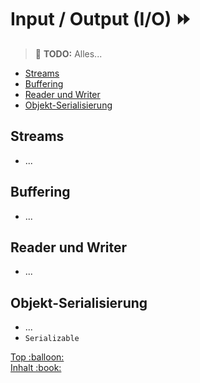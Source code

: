 # Input / Output (I/O) :fast_forward:<!-- omit in toc -->

> :construction: **TODO:** Alles...

- [Streams](#streams)
- [Buffering](#buffering)
- [Reader und Writer](#reader-und-writer)
- [Objekt-Serialisierung](#objekt-serialisierung)

## Streams

-   ...

## Buffering

-   ...

## Reader und Writer

-   ...

## Objekt-Serialisierung

-   ...
-   `Serializable`


<!-- Dieses HTML-Snippet sollte am Ende jeder Seite stehen! -->
<div class="top-link">
    <a href="#" title="Zum Anfang scrollen!">Top :balloon:</a>
    <br/>
    <a href="https://dh-cologne.github.io/java-wegweiser#inhalt-book" title="Zurück zur Übersicht!">Inhalt :book:</a>
</div>